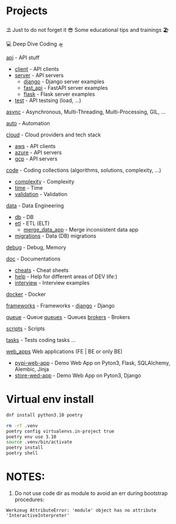 # Projects

⛱️ Just to do not forget it 😎 Some educational tips and trainings 🏖️

💻 Deep Dive Coding 🛸

[api](/api) - API stuff
   - [client](/api/client) - API clients
   - [server](/api/server) - API servers
        - [django](/api/server/django) - Django server examples
        - [fast_api](/api/server/fast_api) - FastAPI server examples
        - [flask](/api/server/flask) - Flask server examples
   - [test](/api/test) - API testsing (load, ...)

[async](/async) - Asynchronous, Multi-Threading, Multi-Processing, GIL, ...

[auto](/auto) - Automation

[cloud](/cloud) - Cloud providers and tech stack
   - [aws](/cloud/aws) - API clients
   - [azure](/cloud/azure) - API servers
   - [gcp](/cloud/gcp) - API servers

[code](/code) - Coding collections (algorithms, solutions, complexity, ...)
   - [complexity](/code/complexity) - Complexity
   - [time](/code/time) - Time
   - [validation](/code/validation) - Validation

[data](/data) - Data Engineering
   - [db](/data/db) - DB
   - [etl](/data/etl) - ETL (ELT)
     - [merge_data_app](/data/etl/001_merge_data) - Merge inconsistent data app
   - [migrations](/data/migrations) - Data (DB) migrations

[debug](/debug) - Debug, Memory

[doc](/doc) - Documentations
   - [cheats](/doc/cheats) - Cheat sheets
   - [help](/doc/help) - Help for different areas of DEV life:)
   - [interview](/doc/interview) - Interview examples 

[docker](/docker) - Docker

[frameworks](/frameworks) - Frameworks
    - [django](/frameworks/django)  - Django

[queue](/queue) - Queue
    [queues](/queue/queues) - Queues
    [brokers](/queue/brokers) - Brokers
    

[scripts](/scripts) - Scripts

[tasks](/tasks) - Tests coding tasks ...

[web_apps](/web_apps) Web applications (FE | BE or only BE) 
   - [pypi-web-app](/web_apps/001_pypi) - Demo Web App on Pyton3, Flask, SQLAlchemy, Alembic, Jinja
   - [store-wed-app](/web_apps/002_store) - Demo Web App on Pyton3, Django





# Virtual env install
```sh
dnf install python3.10 poetry

rm -rf .venv
poetry config virtualenvs.in-project true
poetry env use 3.10
source .venv/bin/activate
poetry install
poetry shell
```

# NOTES:
1) Do not use code dir as module to avoid an err during bootstrap procedures:
```
Werkzeug AttributeError: 'module' object has no attribute 'InteractiveInterpreter'
```
